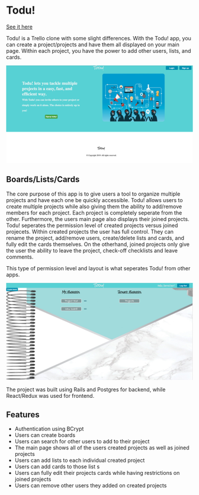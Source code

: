 # Todu!

[See it here](https://todu-now.herokuapp.com/)

Todu! is a Trello clone with some slight differences. With the Todu! app, you can create a project/projects and have them all displayed on your main page. Within each project, you have the power to add other users, lists, and cards. 


![GitHub Logo](/app/assets/images/Todu-main.png)


## Boards/Lists/Cards

The core purpose of this app is to give users a tool to organize multiple projects and have each one be quickly accessible. Todu! allows users to create multiple projects while also giving them the ability to add/remove members for each project. Each project is completely seperate from the other. Furthermore, the users main page also displays their joined projects. Todu! seperates the permission level of created projects versus joined projecets. Within created projects the user has full control. They can rename the project, add/remove users, create/delete lists and cards, and fully edit the cards themselves. On the otherhand, joined projects only give the user the ability to leave the project, check-off checklists and leave comments. 

This type of permission level and layout is what seperates Todu! from other apps.

![GitHub Logo](/app/assets/images/Todu-boards.png)

The project was built using Rails and Postgres for backend, while React/Redux was used for frontend.

## Features

* Authentication using BCrypt
* Users can create boards
* Users can search for other users to add to their project
* The main page shows all of the users created projects as well as joined projects
* Users can add lists to each individual created project
* Users can add cards to those list s
* Users can fully edit their projects cards while having restrictions on joined projects
* Users can remove other users they added on created projects

